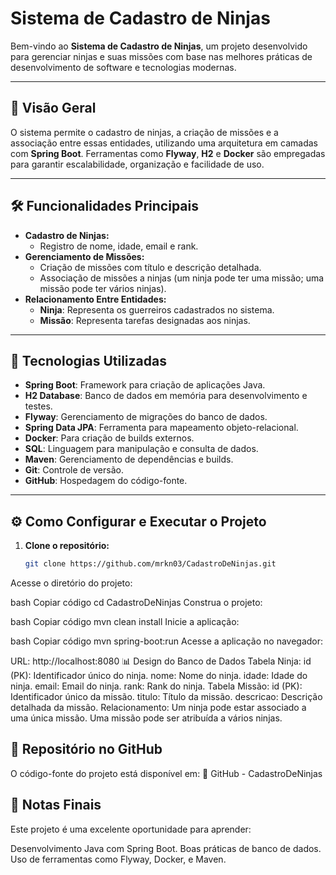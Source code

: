 # Sistema de Cadastro de Ninjas

Bem-vindo ao **Sistema de Cadastro de Ninjas**, um projeto desenvolvido para gerenciar ninjas e suas missões com base nas melhores práticas de desenvolvimento de software e tecnologias modernas.

---

## 📖 Visão Geral
O sistema permite o cadastro de ninjas, a criação de missões e a associação entre essas entidades, utilizando uma arquitetura em camadas com **Spring Boot**. Ferramentas como **Flyway**, **H2** e **Docker** são empregadas para garantir escalabilidade, organização e facilidade de uso.

---

## 🛠️ Funcionalidades Principais

- **Cadastro de Ninjas:**
  - Registro de nome, idade, email e rank.
- **Gerenciamento de Missões:**
  - Criação de missões com título e descrição detalhada.
  - Associação de missões a ninjas (um ninja pode ter uma missão; uma missão pode ter vários ninjas).
- **Relacionamento Entre Entidades:**
  - **Ninja**: Representa os guerreiros cadastrados no sistema.
  - **Missão**: Representa tarefas designadas aos ninjas.

---

## 🚀 Tecnologias Utilizadas

- **Spring Boot**: Framework para criação de aplicações Java.
- **H2 Database**: Banco de dados em memória para desenvolvimento e testes.
- **Flyway**: Gerenciamento de migrações do banco de dados.
- **Spring Data JPA**: Ferramenta para mapeamento objeto-relacional.
- **Docker**: Para criação de builds externos.
- **SQL**: Linguagem para manipulação e consulta de dados.
- **Maven**: Gerenciamento de dependências e builds.
- **Git**: Controle de versão.
- **GitHub**: Hospedagem do código-fonte.

---

## ⚙️ Como Configurar e Executar o Projeto

1. **Clone o repositório:**
   ```bash
   git clone https://github.com/mrkn03/CadastroDeNinjas.git
Acesse o diretório do projeto:

bash
Copiar código
cd CadastroDeNinjas
Construa o projeto:

bash
Copiar código
mvn clean install
Inicie a aplicação:

bash
Copiar código
mvn spring-boot:run
Acesse a aplicação no navegador:

URL: http://localhost:8080
📊 Design do Banco de Dados
Tabela Ninja:
id (PK): Identificador único do ninja.
nome: Nome do ninja.
idade: Idade do ninja.
email: Email do ninja.
rank: Rank do ninja.
Tabela Missão:
id (PK): Identificador único da missão.
titulo: Título da missão.
descricao: Descrição detalhada da missão.
Relacionamento:
Um ninja pode estar associado a uma única missão.
Uma missão pode ser atribuída a vários ninjas.

## 📂 Repositório no GitHub
O código-fonte do projeto está disponível em:
🔗 GitHub - CadastroDeNinjas

## 📌 Notas Finais
Este projeto é uma excelente oportunidade para aprender:

Desenvolvimento Java com Spring Boot.
Boas práticas de banco de dados.
Uso de ferramentas como Flyway, Docker, e Maven.
